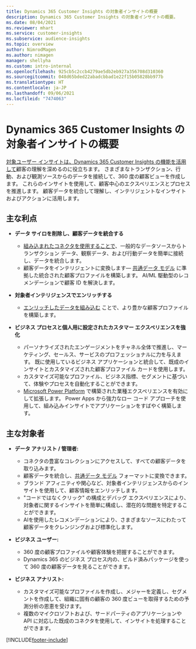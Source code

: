 ```yaml
---
title: Dynamics 365 Customer Insights の対象者インサイトの概要
description: Dynamics 365 Customer Insights の対象者インサイトの概要。
ms.date: 08/04/2021
ms.reviewer: mhart
ms.service: customer-insights
ms.subservice: audience-insights
ms.topic: overview
author: NimrodMagen
ms.author: nimagen
manager: shellyha
ms.custom: intro-internal
ms.openlocfilehash: 925cb5c2ccb4279ae5db2eb927a356708d310360
ms.sourcegitcommit: 048d65bded22abadcbbad1e22f15b05828bb977b
ms.translationtype: HT
ms.contentlocale: ja-JP
ms.lasthandoff: 09/06/2021
ms.locfileid: "7474063"
---
```

# <a name="audience-insights-for-dynamics-365-customer-insights-overview"></a>Dynamics 365 Customer Insights の対象者インサイトの概要

[対象ユーザー インサイトは、Dynamics 365 Customer Insights の機能を活用して](https://dynamics.microsoft.com/ai/customer-insights/audience-insights-capability/)顧客の理解を深めるのに役立ちます。 さまざまなトランザクション、行動、および観測ソースからのデータを接続して、360 度の顧客ビューを作成します。 これらのインサイトを使用して、顧客中心のエクスペリエンスとプロセスを推進します。 顧客データを統合して理解し、インテリジェントなインサイトおよびアクションに活用します。

## <a name="main-benefits"></a>主な利点 

- **データ サイロを削除し、顧客データを統合する**

  - [組み込まれたコネクタを使用することで](data-sources.md)、一般的なデータソースからトランザクション データ、観察データ、および行動データを簡単に接続し、データを統合します。
  - 顧客データをインテリジェントに変換します— [共通データ モデル](/common-data-model/) に準拠した統合された顧客プロファイルを構築します。 AI/ML 駆動型のレコメンデーションで顧客 ID を解決します。

- **対象者インテリジェンスでエンリッチする**

  - [エンリッチしたデータを組み込む](enrichment-hub.md) ことで、より豊かな顧客プロファイルを構築します。  

- **ビジネス プロセスと個人用に設定されたカスタマー エクスペリエンスを強化**

  - パーソナライズされたエンゲージメントをチャネル全体で推進し、マーケティング、セールス、サービスのプロフェッショナルに力を与えます。 既に使用しているビジネス アプリケーションと統合して、既成のインサイトとカスタマイズされた顧客プロファイル カードを使用します。
  - カスタマイズ可能なプロファイル、ビジネス指標、セグメントに基づいて、体験やプロセスを自動化することができます。
  - [Microsoft Power Platform](https://powerplatform.microsoft.com/) で構築された業種エクスペリエンスを有効にして拡張します。 Power Apps から強力なロー コード アプローチを使用して、組み込みインサイトでアプリケーションをすばやく構築します。  

## <a name="key-audiences"></a>主な対象者

- **データ アナリスト / 管理者:**

  - コネクタの豊富なコレクションにアクセスして、すべての顧客データを取り込みます。
  - 顧客データを統合し、[共通データ モデル](/common-data-model/) フォーマットに変換できます。
  - ブランド アフィニティや関心など、対象者インテリジェンスからのインサイトを使用して、顧客情報をエンリッチします。
  - "コードではなくクリック" の構成とデバッグ エクスペリエンスにより、対象者に関するインサイトを簡単に構成し、潜在的な問題を特定することができます。
  - AIを使用したレコメンデーションにより、さまざまなソースにわたって顧客データをクレンジングおよび標準化します。  

- **ビジネス ユーザー:**

  - 360 度の顧客プロファイルや顧客体験を把握することができます。
  - Dynamics 365 のビジネス プロセス内の、ビルド済みパッケージを使って 360 度の顧客データを見ることができます。

- **ビジネス アナリスト:**

  - カスタマイズ可能なプロファイルを作成し、メジャーを定義し、セグメントを作成して、組織に固有の顧客の 360 度ビューを取得するための予測分析の恩恵を受けます。  
  - 複数のマイクロソフトおよび、サードパーティのアプリケーションや API に対応した既成のコネクタを使用して、インサイトを処理することができます。

[!INCLUDE[footer-include](../includes/footer-banner.md)]